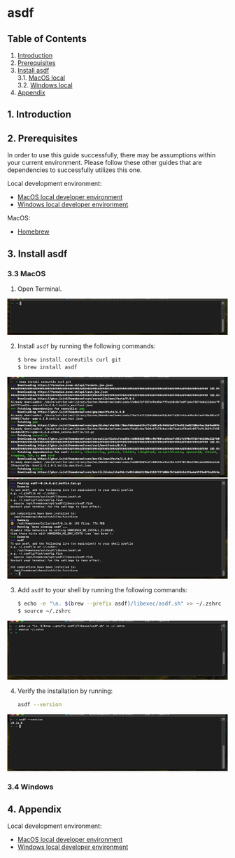 # asdf
## **Table of Contents**
1. [Introduction](#1-introduction)
2. [Prerequisites](#2-prerequisites)
3. [Install asdf](#3-install-asdf)  
    3.1. [MacOS local](#31-macos-local)  
    3.2. [Windows local](#31-windows-local) 
4. [Appendix](#4-appendix)

## 1. **Introduction**

## 2. **Prerequisites**
In order to use this guide successfully, there may be assumptions within your current environment. Please follow these other guides that are dependencies to successfully utilizes this one. 

Local development environment:
  - [MacOS local developer environment](./../../../../../development-environments/local/mac/README.md)
  - [Windows local developer environment](./../../../../../development-environments/local/java/windows/README.md)

MacOS:
- [Homebrew](../homebrew/README.md)

## 3. **Install asdf**

### 3.3 MacOS
1. Open Terminal.

<p align="center">
  <img src="./pictures/3.2-asdf-terminal-01.png" /> 
</p>

2. Install `asdf` by running the following commands:

    ```sh
    $ brew install coreutils curl git
    $ brew install asdf
    ```

<p align="center">
  <img src="./pictures/3.2-asdf-install-01.png" /> </br>
  <img src="./pictures/3.2-asdf-install-02.png" /> 
</p>

3. Add `asdf` to your shell by running the following commands:

    ```sh
    $ echo -e "\n. $(brew --prefix asdf)/libexec/asdf.sh" >> ~/.zshrc
    $ source ~/.zshrc
    ```

<p align="center">
  <img src="./pictures/3.2-asdf-shell-01.png" /> 
</p>

4. Verify the installation by running:

    ```sh
    asdf --version
    ```

<p align="center">
  <img src="./pictures/3.2-asdf-version-01.png" /> 
</p>

### 3.4 Windows

## 4. **Appendix**
Local development environment:  
- [MacOS local developer environment](./../../mac/README.md)
- [Windows local developer environment](./../../windows/README.md)